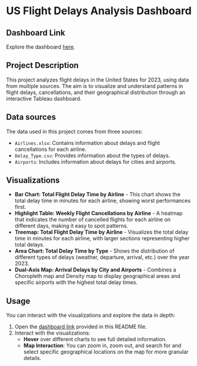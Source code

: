 # US Flight Delays Analysis Dashboard

## Dashboard Link

Explore the dashboard [here](https://andrea-cas.github.io/tableau-dashboards/).

## Project Description

This project analyzes flight delays in the United States for 2023, using data from multiple sources. The aim is to visualize and understand patterns in flight delays, cancellations, and their geographical distribution through an interactive Tableau dashboard.

## Data sources

The data used in this project comes from three sources:

- `Airlines.xlsx`: Contains information about delays and flight cancellations for each airline.
- `Delay_Type.csv`: Provides information about the types of delays.
- `Airports`: Includes information about delays for cities and airports.

## Visualizations

- **Bar Chart: Total Flight Delay Time by Airline** - This chart shows the total delay time in minutes for each airline, showing worst performances first.
- **Highlight Table: Weekly Flight Cancellations by Airline** - A heatmap that indicates the number of cancelled flights for each airline on different days, making it easy to spot patterns.
- **Treemap: Total Flight Delay Time by Airline** - Visualizes the total delay time in minutes for each airline, with larger sections representing higher total delays.
- **Area Chart: Total Delay Time by Type** - Shows the distribution of different types of delays (weather, departure, arrival, etc.) over the year 2023.
- **Dual-Axis Map: Arrival Delays by City and Airports** - Combines a Choropleth map and Density map to display geographical areas and specific airports with the highest total delay times.

## Usage

You can interact with the visualizations and explore the data in depth:

1. Open the [dashboard link](https://andrea-cas.github.io/tableau-dashboards/) provided in this README file.
2. Interact with the visualizations:
   - **Hover** over different charts to see full detailed information.
   - **Map Interaction**: You can zoom in, zoom out, and search for and select specific geographical locations on the map for more granular details.
